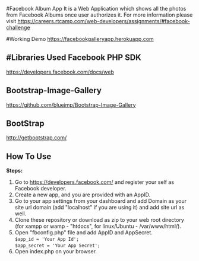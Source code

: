 #Facebook Album App
It is a Web Application which shows all the photos from Facebook Albums once user authorizes it.
For more information please visit https://careers.rtcamp.com/web-developers/assignments/#facebook-challenge

#Working Demo
https://facebookgalleryapp.herokuapp.com

#Libraries Used
Facebook PHP SDK
-----------------
https://developers.facebook.com/docs/web

Bootstrap-Image-Gallery
-----------------
https://github.com/blueimp/Bootstrap-Image-Gallery

BootStrap 
-----------------
http://getbootstrap.com/

How To Use
-----------------
<strong>Steps:</strong></br>
1) Go to https://developers.facebook.com/ and register your self as Facebook developer.</br>
2) Create a new app, and you are provided with an AppID. </br>
3) Go to your app settings from your dashboard and add Domain as your site url domain (add "localhost" if you are using it) and add site url as well.</br>
4) Clone these repository or download as zip to your web root directory (for xampp or wamp - "htdocs", for linux/Ubuntu - /var/www/html/). </br>
5) Open "fbconfig.php" file and add AppID and AppSecret. </br>
    ```$app_id = 'Your App Id'; ``` </br>
    ```$app_secret = 'Your App Secret';``` </br>
6) Open index.php on your browser. </br>
    
      

